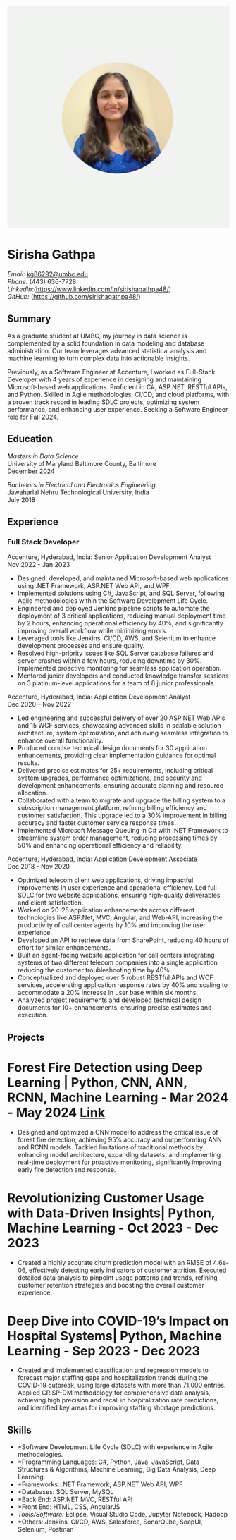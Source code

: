 ![Headshot](headshot.jpeg)

# Sirisha Gathpa

*Email:* kg86292@umbc.edu  
*Phone:* (443) 636-7728  
*LinkedIn:*(https://www.linkedin.com/in/sirishagathpa48/)  
*GitHub:* (https://github.com/sirishagathpa48/)

## Summary
As a graduate student at UMBC, my journey in data science is complemented by a solid foundation in data modeling and database administration. Our team leverages advanced statistical analysis and machine learning to turn complex data into actionable insights.

Previously, as a Software Engineer at Accenture, I worked as Full-Stack Developer with 4 years of experience in designing and maintaining Microsoft-based web applications. Proficient in C#, ASP.NET, RESTful APIs, and Python. Skilled in Agile methodologies, CI/CD, and cloud platforms, with a proven track record in leading SDLC projects, optimizing system performance, and enhancing user experience. Seeking a Software Engineer role for Fall 2024.

## Education
*Masters in Data Science*  
University of Maryland Baltimore County, Baltimore  
December 2024

*Bachelors in Electrical and Electronics Engineering*  
Jawaharlal Nehru Technological University, India  
July 2018

## Experience

### Full Stack Developer 
Accenture, Hyderabad, India: Senior Application Development Analyst                                                                                       
Nov 2022 - Jan 2023
- Designed, developed, and maintained Microsoft-based web applications using .NET Framework, ASP.NET Web API, and WPF.
- Implemented solutions using C#, JavaScript, and SQL Server, following Agile methodologies within the Software Development Life Cycle.
- Engineered and deployed Jenkins pipeline scripts to automate the deployment of 3 critical applications, reducing manual deployment time by 2 hours, enhancing operational efficiency by 40%, and significantly improving overall workflow while minimizing errors.
- Leveraged tools like Jenkins, CI/CD, AWS, and Selenium to enhance development processes and ensure quality.
- Resolved high-priority issues like SQL Server database failures and server crashes within a few hours, reducing downtime by 30%. Implemented proactive monitoring for seamless application operation.
- Mentored junior developers and conducted knowledge transfer sessions on 3 platinum-level applications for a team of 8 junior professionals. 

Accenture, Hyderabad, India: Application Development Analyst                                                                                                         
Dec 2020 – Nov 2022
- Led engineering and successful delivery of over 20 ASP.NET Web APIs and 15 WCF services, showcasing advanced skills in scalable solution architecture, system optimization, and achieving seamless integration to enhance overall functionality.
- Produced concise technical design documents for 30 application enhancements, providing clear implementation guidance for optimal results.
- Delivered precise estimates for 25+ requirements, including critical system upgrades, performance optimizations, and security and development enhancements, ensuring accurate planning and resource allocation.
- Collaborated with a team to migrate and upgrade the billing system to a subscription management platform, refining billing efficiency and customer satisfaction. This upgrade led to a 30% improvement in billing accuracy and faster customer service response times.
- Implemented Microsoft Message Queuing in C# with .NET Framework to streamline system order management, reducing processing times by 50% and enhancing operational efficiency and reliability.

Accenture, Hyderabad, India: Application Development Associate                                             	                                                                      
Dec 2018 - Nov 2020
- Optimized telecom client web applications, driving impactful improvements in user experience and operational efficiency. Led full SDLC for two website applications, ensuring high-quality deliverables and client satisfaction.
- Worked on 20-25 application enhancements across different technologies like ASP.Net, MVC, Angular, and Web-API, increasing the productivity of call center agents by 10% and improving the user experience.
- Developed an API to retrieve data from SharePoint, reducing 40 hours of effort for similar enhancements.
- Built an agent-facing website application for call centers integrating systems of two different telecom companies into a single application reducing the customer troubleshooting time by 40%.
- Conceptualized and deployed over 5 robust RESTful APIs and WCF services, accelerating application response rates by 40% and scaling to accommodate a 20% increase in user base within six months.
- Analyzed project requirements and developed technical design documents for 10+ enhancements, ensuring precise estimates and execution.

## Projects
# Forest Fire Detection using Deep Learning | Python, CNN, ANN, RCNN, Machine Learning - Mar 2024 - May 2024  [Link](https://github.com/sirishagathpa48/Deep_Dive_into_COVID_19s_Impact_on_Hospital_Systems)                                          

- Designed and optimized a CNN model to address the critical issue of forest fire detection, achieving 95% accuracy and outperforming ANN and RCNN models. Tackled limitations of traditional methods by enhancing model architecture, expanding datasets, and implementing real-time deployment for proactive monitoring, significantly improving early fire detection and response.

# Revolutionizing Customer Usage with Data-Driven Insights| Python, Machine Learning - Oct 2023 - Dec 2023       
-	Created a highly accurate churn prediction model with an RMSE of 4.6e-06, effectively detecting early indicators of customer attrition. Executed detailed data analysis to pinpoint usage patterns and trends, refining customer retention strategies and boosting the overall customer experience.

# Deep Dive into COVID-19’s Impact on Hospital Systems| Python, Machine Learning - Sep 2023 - Dec 2023
-	Created and implemented classification and regression models to forecast major staffing gaps and hospitalization trends during the COVID-19 outbreak, using large datasets with more than 71,000 entries. Applied CRISP-DM methodology for comprehensive data analysis, achieving high precision and recall in hospitalization rate predictions, and identified key areas for improving staffing shortage predictions.

## Skills
- *Software Development Life Cycle (SDLC) with experience in Agile methodologies.  
- *Programming Languages: C#, Python, Java, JavaScript, Data Structures & Algorithms, Machine Learning, Big Data Analysis, Deep Learning.
- *Frameworks: .NET Framework, ASP.NET Web API, WPF
- *Databases: SQL Server, MySQL
- *Back End: ASP.NET MVC, RESTful API
- *Front End: HTML, CSS, AngularJS
- *Tools/Software:* Eclipse, Visual Studio Code, Jupyter Notebook, Hadoop
- *Others: Jenkins, CI/CD, AWS, Salesforce, SonarQube, SoapUI, Selenium, Postman
